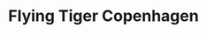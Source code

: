 ---
title: "Flying Tiger Copenhagen"
url: /barcelona/flying-tiger-copenhagen-carrer-comtal/
shop: Kramladen
---